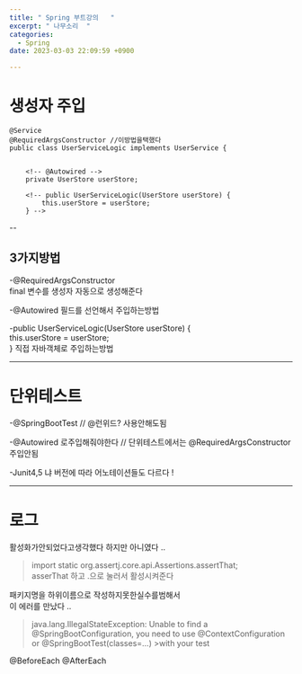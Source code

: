 ```yaml
---
title: " Spring 부트강의   "
excerpt: " 나무소리  "
categories:
  - Spring
date: 2023-03-03 22:09:59 +0900

---
```



# 생성자 주입

    @Service
    @RequiredArgsConstructor //이방법을택했다 
    public class UserServiceLogic implements UserService {


        <!-- @Autowired -->
        private UserStore userStore;

        <!-- public UserServiceLogic(UserStore userStore) {
            this.userStore = userStore;
        } -->

--

## 3가지방법 
-@RequiredArgsConstructor  
final 변수를 생성자 자동으로 생성해준다

-@Autowired 
필드를 선언해서 주입하는방법

-public UserServiceLogic(UserStore userStore) {  
    this.userStore = userStore;  
}
직접 자바객체로 주입하는방법

-----------


# 단위테스트

-@SpringBootTest // @런위드? 사용안해도됨  

-@Autowired 로주입해줘야한다 // 단위테스트에서는 @RequiredArgsConstructor 주입안됨  

-Junit4,5 냐 버전에 따라 어노테이션들도 다르다 ! 

---------

# 로그 

활성화가안되었다고생각했다 하지만 아니였다 ..
>import static org.assertj.core.api.Assertions.assertThat;  
>asserThat 하고 .으로 눌러서 활성시켜준다   



패키지명을 하위이름으로 작성하지못한실수를범해서   
이 에러를 만났다 ..  
>java.lang.IllegalStateException: Unable to find a @SpringBootConfiguration, you need to use @ContextConfiguration or @SpringBootTest(classes=...) >with your test

@BeforeEach
@AfterEach





